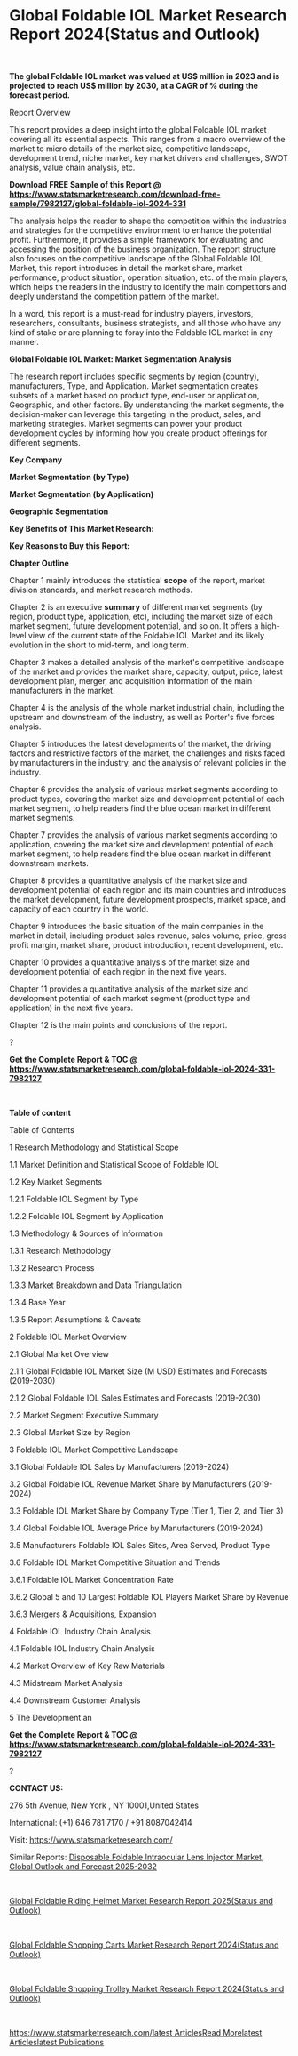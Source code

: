 <h1>Global Foldable IOL Market Research Report 2024(Status and Outlook)</h1><br/><p><strong>The global Foldable IOL market was valued at US$ million in 2023 and is projected to reach US$ million by 2030, at a <strong>CAGR</strong> of % during the forecast period.</strong></p>
 
 
 
 <p>Report Overview</p>
 
 
 
 <p>This report provides a deep insight into the global Foldable IOL market covering all its essential aspects. This ranges from a macro overview of the market to micro details of the market size, competitive landscape, development trend, niche market, key market drivers and challenges, SWOT analysis, value chain analysis, etc.</p>
 
 
 
 <p><strong>Download FREE Sample of this Report @ <a href="https://www.statsmarketresearch.com/download-free-sample/7982127/global-foldable-iol-2024-331">https://www.statsmarketresearch.com/download-free-sample/7982127/global-foldable-iol-2024-331</a></strong></p>
 
 
 
 <p>The analysis helps the reader to shape the competition within the industries and strategies for the competitive environment to enhance the potential profit. Furthermore, it provides a simple framework for evaluating and accessing the position of the business organization. The report structure also focuses on the competitive landscape of the Global Foldable IOL Market, this report introduces in detail the market share, market performance, product situation, operation situation, etc. of the main players, which helps the readers in the industry to identify the main competitors and deeply understand the competition pattern of the market.</p>
 
 
 
 <p>In a word, this report is a must-read for industry players, investors, researchers, consultants, business strategists, and all those who have any kind of stake or are planning to foray into the Foldable IOL market in any manner.</p>
 
 
 
 <p><strong>Global Foldable IOL Market: Market Segmentation Analysis</strong></p>
 
 
 
 <p>The research report includes specific segments by region (country), manufacturers, Type, and Application. Market segmentation creates subsets of a market based on product type, end-user or application, Geographic, and other factors. By understanding the market segments, the decision-maker can leverage this targeting in the product, sales, and marketing strategies. Market segments can power your product development cycles by informing how you create product offerings for different segments.</p>
 
 
 
 <p><strong>Key Company</strong></p>
 
 
 
 <p><strong>Market Segmentation (by Type)</strong></p>
 
 
 
 <p><strong>Market Segmentation (<strong>by Application</strong>)</strong></p>
 
 
 
 <p><strong>Geographic Segmentation</strong></p>
 
 
 
 <p><strong>Key Benefits of This Market Research:</strong></p>
 
 
 
 <p><strong>Key <strong>Reasons to Buy</strong> this Report:</strong></p>
 
 
 
 <p><strong>Chapter Outline</strong></p>
 
 
 
 <p>Chapter 1 mainly introduces the statistical <strong>scope</strong> of the report, market division standards, and market research methods.</p>
 
 
 
 <p>Chapter 2 is an executive <strong>summary</strong> of different market segments (by region, product type, application, etc), including the market size of each market segment, future development potential, and so on. It offers a high-level view of the current state of the Foldable IOL Market and its likely evolution in the short to mid-term, and long term.</p>
 
 
 
 <p>Chapter 3 makes a detailed analysis of the market&#39;s competitive landscape of the market and provides the market share, capacity, output, price, latest development plan, merger, and acquisition information of the main manufacturers in the market.</p>
 
 
 
 <p>Chapter 4 is the analysis of the whole market industrial chain, including the upstream and downstream of the industry, as well as Porter&#39;s five forces analysis.</p>
 
 
 
 <p>Chapter 5 introduces the latest developments of the market, the driving factors and restrictive factors of the market, the challenges and risks faced by manufacturers in the industry, and the analysis of relevant policies in the industry.</p>
 
 
 
 <p>Chapter 6 provides the analysis of various market segments according to product types, covering the market size and development potential of each market segment, to help readers find the blue ocean market in different market segments.</p>
 
 
 
 <p>Chapter 7 provides the analysis of various market segments according to application, covering the market size and development potential of each market segment, to help readers find the blue ocean market in different downstream markets.</p>
 
 
 
 <p>Chapter 8 provides a quantitative analysis of the market size and development potential of each region and its main countries and introduces the market development, future development prospects, market space, and capacity of each country in the world.</p>
 
 
 
 <p>Chapter 9 introduces the basic situation of the main companies in the market in detail, including product sales revenue, sales volume, price, gross profit margin, market share, product introduction, recent development, etc.</p>
 
 
 
 <p>Chapter 10 provides a quantitative analysis of the market size and development potential of each region in the next five years.</p>
 
 
 
 <p>Chapter 11 provides a quantitative analysis of the market size and development potential of each market segment (product type and application) in the next five years.</p>
 
 
 
 <p>Chapter 12 is the main points and conclusions of the report.</p>
 
 
 
 <p>? </p>
 
 
 
 <div><b>Get the Complete Report & TOC @ <a href="https://www.statsmarketresearch.com/global-foldable-iol-2024-331-7982127">https://www.statsmarketresearch.com/global-foldable-iol-2024-331-7982127</a></b></div>
 
 
 
 <p><br />
 
 <b>Table of content</b></p>
 
 
 
 <p>Table of Contents<br />
 
 1 Research Methodology and Statistical Scope<br />
 
 1.1 Market Definition and Statistical Scope of Foldable IOL<br />
 
 1.2 Key Market Segments<br />
 
 1.2.1 Foldable IOL Segment by Type<br />
 
 1.2.2 Foldable IOL Segment by Application<br />
 
 1.3 Methodology & Sources of Information<br />
 
 1.3.1 Research Methodology<br />
 
 1.3.2 Research Process<br />
 
 1.3.3 Market Breakdown and Data Triangulation<br />
 
 1.3.4 Base Year<br />
 
 1.3.5 Report Assumptions & Caveats<br />
 
 2 Foldable IOL Market Overview<br />
 
 2.1 Global Market Overview<br />
 
 2.1.1 Global Foldable IOL Market Size (M USD) Estimates and Forecasts (2019-2030)<br />
 
 2.1.2 Global Foldable IOL Sales Estimates and Forecasts (2019-2030)<br />
 
 2.2 Market Segment Executive Summary<br />
 
 2.3 Global Market Size by Region<br />
 
 3 Foldable IOL Market Competitive Landscape<br />
 
 3.1 Global Foldable IOL Sales by Manufacturers (2019-2024)<br />
 
 3.2 Global Foldable IOL Revenue Market Share by Manufacturers (2019-2024)<br />
 
 3.3 Foldable IOL Market Share by Company Type (Tier 1, Tier 2, and Tier 3)<br />
 
 3.4 Global Foldable IOL Average Price by Manufacturers (2019-2024)<br />
 
 3.5 Manufacturers Foldable IOL Sales Sites, Area Served, Product Type<br />
 
 3.6 Foldable IOL Market Competitive Situation and Trends<br />
 
 3.6.1 Foldable IOL Market Concentration Rate<br />
 
 3.6.2 Global 5 and 10 Largest Foldable IOL Players Market Share by Revenue<br />
 
 3.6.3 Mergers & Acquisitions, Expansion<br />
 
 4 Foldable IOL Industry Chain Analysis<br />
 
 4.1 Foldable IOL Industry Chain Analysis<br />
 
 4.2 Market Overview of Key Raw Materials<br />
 
 4.3 Midstream Market Analysis<br />
 
 4.4 Downstream Customer Analysis<br />
 
 5 The Development an</p>
 
 
 
 <div><b>Get the Complete Report & TOC @ <a href="https://www.statsmarketresearch.com/global-foldable-iol-2024-331-7982127">https://www.statsmarketresearch.com/global-foldable-iol-2024-331-7982127</a></b></div>
 
 
 
 <p>? </p>
 
 
 
 <p><b>CONTACT US:</b><br />
 
 276 5th Avenue, New York , NY 10001,United States<br />
 
 International: (+1) 646 781 7170 / +91 8087042414<br />
 
 Visit: <a href="https://www.statsmarketresearch.com/">https://www.statsmarketresearch.com/</a><br />
 
 Similar Reports: <a href="https://www.statsmarketresearch.com/global-foldable-iol-2024-331-7982127">Disposable Foldable Intraocular Lens Injector Market, Global Outlook and Forecast 2025-2032</a><br />
 
 <br />
 
 <a href="https://www.statsmarketresearch.com/global-foldable-iol-2024-331-7982127">Global Foldable Riding Helmet Market Research Report 2025(Status and Outlook)</a><br />
 
 <br />
 
 <a href="https://www.statsmarketresearch.com/global-foldable-iol-2024-331-7982127">Global Foldable Shopping Carts Market Research Report 2024(Status and Outlook)</a><br />
 
 <br />
 
 <a href="https://www.statsmarketresearch.com/global-foldable-iol-2024-331-7982127">Global Foldable Shopping Trolley Market Research Report 2024(Status and Outlook)</a><br />
 
 <br />
 
 <a href="https://gyeongbokgung.com">https://www.statsmarketresearch.com/</a><a href="https://hallyeomaritime.com">latest Articles</a><a href="https://jingwansa.com">Read More</a><a href="https://nguoiviet.jp/">latest Articles</a><a href="https://www.intelmarketresearch.com/">latest Publications</a></p>